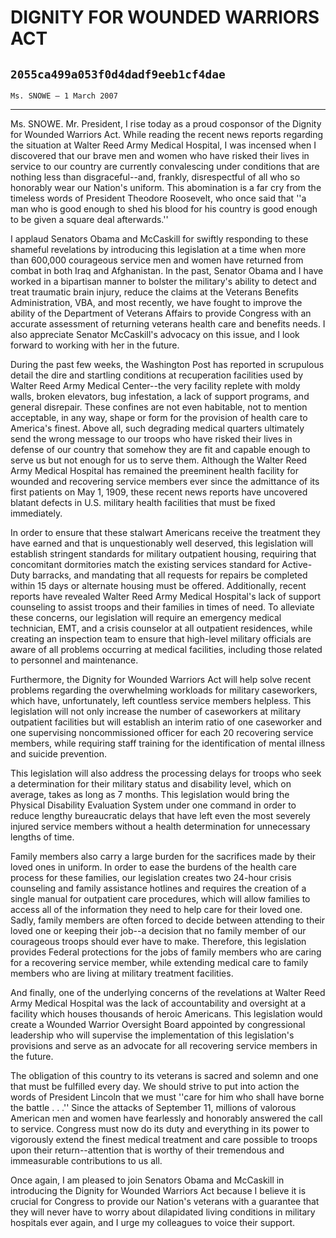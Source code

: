 # DIGNITY FOR WOUNDED WARRIORS ACT
## `2055ca499a053f0d4dadf9eeb1cf4dae`
`Ms. SNOWE — 1 March 2007`

---


Ms. SNOWE. Mr. President, I rise today as a proud cosponsor of the 
Dignity for Wounded Warriors Act. While reading the recent news reports 
regarding the situation at Walter Reed Army Medical Hospital, I was 
incensed when I discovered that our brave men and women who have risked 
their lives in service to our country are currently convalescing under 
conditions that are nothing less than disgraceful--and, frankly, 
disrespectful of all who so honorably wear our Nation's uniform. This 
abomination is a far cry from the timeless words of President Theodore 
Roosevelt, who once said that ''a man who is good enough to shed his 
blood for his country is good enough to be given a square deal 
afterwards.''

I applaud Senators Obama and McCaskill for swiftly responding to 
these shameful revelations by introducing this legislation at a time 
when more than 600,000 courageous service men and women have returned 
from combat in both Iraq and Afghanistan. In the past, Senator Obama 
and I have worked in a bipartisan manner to bolster the military's 
ability to detect and treat traumatic brain injury, reduce the claims 
at the Veterans Benefits Administration, VBA, and most recently, we 
have fought to improve the ability of the Department of Veterans 
Affairs to provide Congress with an accurate assessment of returning 
veterans health care and benefits needs. I also appreciate Senator 
McCaskill's advocacy on this issue, and I look forward to working with 
her in the future.



During the past few weeks, the Washington Post has reported in 
scrupulous detail the dire and startling conditions at recuperation 
facilities used by Walter Reed Army Medical Center--the very facility 
replete with moldy walls, broken elevators, bug infestation, a lack of 
support programs, and general disrepair. These confines are not even 
habitable, not to mention acceptable, in any way, shape or form for the 
provision of health care to America's finest. Above all, such degrading 
medical quarters ultimately send the wrong message to our troops who 
have risked their lives in defense of our country that somehow they are 
fit and capable enough to serve us but not enough for us to serve them. 
Although the Walter Reed Army Medical Hospital has remained the 
preeminent health facility for wounded and recovering service members 
ever since the admittance of its first patients on May 1, 1909, these 
recent news reports have uncovered blatant defects in U.S. military 
health facilities that must be fixed immediately.

In order to ensure that these stalwart Americans receive the 
treatment they have earned and that is unquestionably well deserved, 
this legislation will establish stringent standards for military 
outpatient housing, requiring that concomitant dormitories match the 
existing services standard for Active-Duty barracks, and mandating that 
all requests for repairs be completed within 15 days or alternate 
housing must be offered. Additionally, recent reports have revealed 
Walter Reed Army Medical Hospital's lack of support counseling to 
assist troops and their families in times of need. To alleviate these 
concerns, our legislation will require an emergency medical technician, 
EMT, and a crisis counselor at all outpatient residences, while 
creating an inspection team to ensure that high-level military 
officials are aware of all problems occurring at medical facilities, 
including those related to personnel and maintenance.

Furthermore, the Dignity for Wounded Warriors Act will help solve 
recent problems regarding the overwhelming workloads for military 
caseworkers, which have, unfortunately, left countless service members 
helpless. This legislation will not only increase the number of 
caseworkers at military outpatient facilities but will establish an 
interim ratio of one caseworker and one supervising noncommissioned 
officer for each 20 recovering service members, while requiring staff 
training for the identification of mental illness and suicide 
prevention.

This legislation will also address the processing delays for troops 
who seek a determination for their military status and disability 
level, which on average, takes as long as 7 months. This legislation 
would bring the Physical Disability Evaluation System under one command 
in order to reduce lengthy bureaucratic delays that have left even the 
most severely injured service members without a health determination 
for unnecessary lengths of time.

Family members also carry a large burden for the sacrifices made by 
their loved ones in uniform. In order to ease the burdens of the health 
care process for these families, our legislation creates two 24-hour 
crisis counseling and family assistance hotlines and requires the 
creation of a single manual for outpatient care procedures, which will 
allow families to access all of the information they need to help care 
for their loved one. Sadly, family members are often forced to decide 
between attending to their loved one or keeping their job--a decision 
that no family member of our courageous troops should ever have to 
make. Therefore, this legislation provides Federal protections for the 
jobs of family members who are caring for a recovering service member, 
while extending medical care to family members who are living at 
military treatment facilities.

And finally, one of the underlying concerns of the revelations at 
Walter Reed Army Medical Hospital was the lack of accountability and 
oversight at a facility which houses thousands of heroic Americans. 
This legislation would create a Wounded Warrior Oversight Board 
appointed by congressional leadership who will supervise the 
implementation of this legislation's provisions and serve as an 
advocate for all recovering service members in the future.

The obligation of this country to its veterans is sacred and solemn 
and one that must be fulfilled every day. We should strive to put into 
action the words of President Lincoln that we must ''care for him who 
shall have borne the battle . . .'' Since the attacks of September 11, 
millions of valorous American men and women have fearlessly and 
honorably answered the call to service. Congress must now do its duty 
and everything in its power to vigorously extend the finest medical 
treatment and care possible to troops upon their return--attention that 
is worthy of their tremendous and immeasurable contributions to us all.

Once again, I am pleased to join Senators Obama and McCaskill in 
introducing the Dignity for Wounded Warriors Act because I believe it 
is crucial for Congress to provide our Nation's veterans with a 
guarantee that they will never have to worry about dilapidated living 
conditions in military hospitals ever again, and I urge my colleagues 
to voice their support.
